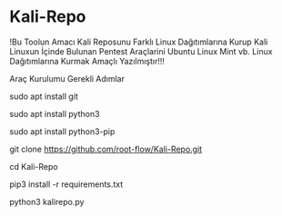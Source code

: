 # Kali-Repo
!Bu Toolun Amacı Kali Reposunu Farklı Linux Dağıtımlarına Kurup Kali Linuxun İçinde Bulunan Pentest  Araçlarini Ubuntu Linux Mint vb. Linux Dağıtımlarına Kurmak Amaçlı Yazılmıştır!!!


Araç Kurulumu Gerekli Adımlar

sudo apt install git 


sudo apt install python3


sudo apt install python3-pip



git clone https://github.com/root-flow/Kali-Repo.git

cd Kali-Repo 


pip3 install -r requirements.txt



python3 kalirepo.py 
